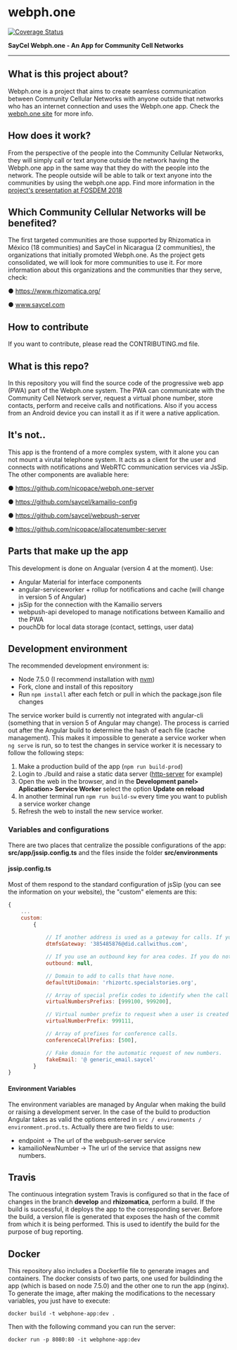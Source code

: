 # webph.one
[![Coverage Status](https://coveralls.io/repos/github/saycel/webph.one/badge.svg?branch=test-coverage)](https://coveralls.io/github/saycel/webph.one?branch=test-coverage)

__SayCel Webph.one - An App for Community Cell Networks__

___

## What is this project about?
Webph.one is a project that aims to create seamless communication between Community Cellular Networks with anyone outside that networks who has an internet connection and uses the Webph.one app. Check the [webph.one site](http://webphone.saycel.com/) for more info.

## How does it work?
From the perspective of the people into the Community Cellular Networks, they will simply call or text anyone outside the network having the Webph.one app in the same way that they do with the people into the network. The people outside will be able to talk or text anyone into the communities by using the webph.one app. Find more information in the [project's presentation at FOSDEM 2018](https://fosdem.org/2018/schedule/event/webphone/)

## Which Community Cellular Networks will be benefited?
The first targeted communities are those supported by Rhizomatica in México (18 communities) and SayCel in Nicaragua (2 communities), the organizations that initially promoted Webph.one. As the project gets consolidated, we will look for more communities to use it.
For more information about this organizations and the communities thar they serve, check:

● https://www.rhizomatica.org/

● www.saycel.com

## How to contribute
If you want to contribute, please read the CONTRIBUTING.md file.

## What is this repo?
In this repository you will find the source code of the progressive web app (PWA) part of the Webph.one system.
The PWA can communicate with the Community Cell Network server, request a virtual phone number, store contacts, perform and receive calls and notifications. Also if you access from an Android device you can install it as if it were a native application.

## It's not..

This app is the frontend of a more complex system, with it alone you can not mount a virutal telephone system. It acts as a client for the user and connects with notifications and WebRTC communication services via JsSip.
The other components are avaliable here:

● https://github.com/nicopace/webph.one-server

● https://github.com/saycel/kamailio-config

● https://github.com/saycel/webpush-server

● https://github.com/nicopace/allocatenumber-server


## Parts that make up the app
This development is done on Angualar (version 4 at the moment). Use:
* Angular Material for interface components
* angular-serviceworker + rollup for notifications and cache (will change in version 5 of Angular)
* jsSip for the connection with the Kamailio servers
* webpush-api developed to manage notifications between Kamailio and the PWA
* pouchDb for local data storage (contact, settings, user data)

## Development environment
The recommended development environment is:
* Node 7.5.0 (I recommend installation with [nvm](https://github.com/creationix/nvm))
* Fork, clone and install of this repository
* Run `npm install` after each fetch or pull in which the package.json file changes

The service worker build is currently not integrated with angular-cli (something that in version 5 of Angular may change). The process is carried out after the Angular build to determine the hash of each file (cache management). This makes it impossible to generate a service worker when `ng serve` is run, so to test the changes in service worker it is necessary to follow the following steps:
1) Make a production build of the app (`npm run build-prod`)
2) Login to ./build and raise a static data server ([http-server](https://www.npmjs.com/package/http-server) for example)
3) Open the web in the browser, and in the __Development panel> Aplication> Service Worker__ select the option __Update on reload__
4) In another terminal run `npm run build-sw` every time you want to publish a service worker change
5) Refresh the web to install the new service worker.

### Variables and configurations
There are two places that centralize the possible configurations of the app: __src/app/jssip.config.ts__ and the files inside the folder __src/environments__

#### jssip.config.ts
Most of them respond to the standard configuration of jsSip (you can see the information on your website), the "custom" elements are this:
```javascript
{
    ...
    custom:
        {
            
            // If another address is used as a gateway for calls. If you do not use leave in null
            dtmfsGateway: '385485876@did.callwithus.com',

            // If you use an outbound key for area codes. If you do not use it, leave it in null.
            outbound: null,

            // Domain to add to calls that have none.
            defaultUtiDomain: 'rhizortc.specialstories.org',

            // Array of special prefix codes to identify when the call is to a virutal number.
            virtualNumbersPrefixs: [999100, 999200],

            // Virtual number prefix to request when a user is created
            virtualNumberPrefix: 999111,

            // Array of prefixes for conference calls.
            conferenceCallPrefixs: [500],

            // Fake domain for the automatic request of new numbers.
            fakeEmail: '@ generic_email.saycel'
        }
}
```

#### Environment Variables
The environment variables are managed by Angular when making the build or raising a development server. In the case of the build to production Angular takes as valid the options entered in `src / environments / environment.prod.ts`.
Actually there are two fields to use:
* endpoint -> The url of the webpush-server service
* kamailioNewNumber -> The url of the service that assigns new numbers.

## Travis
The continuous integration system Travis is configured so that in the face of changes in the branch __develop__ and __rhizomatica__, perform a build. If the build is successful, it deploys the app to the corresponding server. Before the build, a version file is generated that exposes the hash of the commit from which it is being performed. This is used to identify the build for the purpose of bug reporting.

## Docker
This repository also includes a Dockerfile file to generate images and containers.
The docker consists of two parts, one used for buildinding the app (which is based on node 7.5.0) and the other one to run the app (nginx). To generate the image, after making the modifications to the necessary variables, you just have to execute:
```
docker build -t webphone-app:dev .
```
Then with the following command you can run the server:
```
docker run -p 8080:80 -it webphone-app:dev
```
